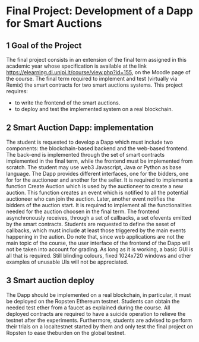# Final Project: Development of a Dapp for Smart Auctions

## 1  Goal of the Project
The final project consists in an extension of the final term assigned in this academic year whose specification is available at the link https://elearning.di.unipi.it/course/view.php?id=155, on the Moodle page of the course. The final term required to implement and test (virtually via Remix) the smart contracts for two smart auctions systems. This project requires:
- to write the frontend of the smart auctions.
- to deploy and test the implemented system on a real blockchain.


## 2  Smart Auction Dapp: implementation
The student is requested to develop a Dapp which must include two components:  the blockchain-based backend and the web-based frontend.  The back-end  is  implemented  through  the  set  of  smart  contracts  implemented  in  the final term, while the frontend must be implemented from scratch. The student may use web3 Javascript, Java or Python as base language. The Dapp provides different interfaces, one for the bidders, one for for the auctioneer and another for the seller. It is required to implement a function Create Auction which is used by the auctioneer to create a new auction. This function creates an event which is notified to all the potential auctioneer who can join the auction. Later, another event notifies the bidders of the auction start. It is required to implement all the functionalities needed for the auction choosen in the final term. The frontend asynchronously receives, through a set of callbacks, a set ofevents emitted by the smart contracts. Students are requested to define the seset of callbacks, which must include at least those triggered by the main events happening in the aution. Do note that, since web applications are not the main topic of the course, the user interface of the frontend of the Dapp will not be taken into account for grading.  As long as it is working, a basic GUI is all that is required. Still blinding colours, fixed 1024x720 windows and other examples of unusable UIs will not be appreciated.


## 3  Smart auction deploy
The Dapp should be implemented on a real blockchain, in particular, it must be deployed on the Ropsten Ethereum testnet. Students can obtain the needed test ether from a faucet as explained during the course. All deployed contracts are required to have a suicide operation to relieve the testnet after the experiments. Furthermore, students are advised to perform their trials on a localtestnet started by them and only test the final project on Ropsten to ease theburden on the global testnet.